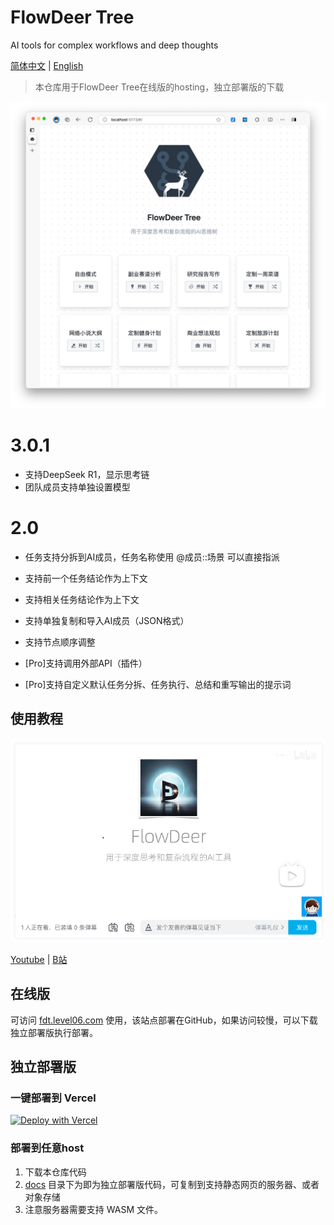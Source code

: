 # FlowDeer Tree 
AI tools for complex workflows and deep thoughts

[简体中文](README.md) | [English](README_EN.md)

> 本仓库用于FlowDeer Tree在线版的hosting，独立部署版的下载


![](images/20250221163853.png)

# 3.0.1

- 支持DeepSeek R1，显示思考链
- 团队成员支持单独设置模型


# 2.0

- 任务支持分拆到AI成员，任务名称使用 @成员::场景 可以直接指派
- 支持前一个任务结论作为上下文
- 支持相关任务结论作为上下文
- 支持单独复制和导入AI成员（JSON格式）
- 支持节点顺序调整

- \[Pro\]支持调用外部API（插件）
- \[Pro\]支持自定义默认任务分拆、任务执行、总结和重写输出的提示词



## 使用教程

![](images/20230828105059.png)

[Youtube](https://youtu.be/vz1xBKzLAVM)  | [B站](https://www.bilibili.com/video/BV1xP411Y7ak/)

## 在线版

可访问 [fdt.level06.com](https://fdt.level06.com) 使用，该站点部署在GitHub，如果访问较慢，可以下载独立部署版执行部署。

## 独立部署版

### 一键部署到 Vercel

[![Deploy with Vercel](https://vercel.com/button)](https://vercel.com/new/clone?repository-url=https%3A%2F%2Fgithub.com%2Feasychen%2Fflowdeer-dist.git&root-directory=docs)

### 部署到任意host

1. 下载本仓库代码
1. [docs](./docs/) 目录下为即为独立部署版代码，可复制到支持静态网页的服务器、或者对象存储
1. 注意服务器需要支持 WASM 文件。
